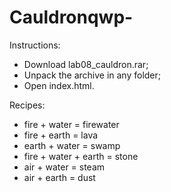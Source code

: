 # Cauldronqwp-
Instructions:
<ul>
  <li>Download lab08_cauldron.rar;</li>
  <li>Unpack the archive in any folder;</li>
  <li>Open index.html.</li>
</ul>
Recipes:
<ul>
  <li>fire + water = firewater</li>
  <li>fire + earth = lava</li>
  <li>earth + water = swamp</li>
  <li>fire + water + earth = stone</li>
  <li>air + water = steam</li>
  <li>air + earth = dust</li>
